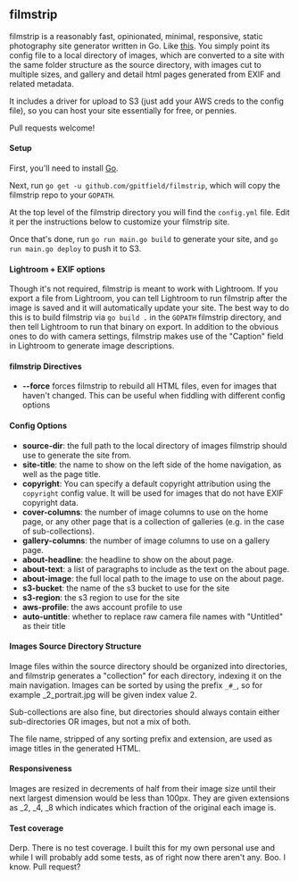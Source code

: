 ## filmstrip
filmstrip is a reasonably fast, opinionated, minimal, responsive, static photography site generator written in Go. Like [this](http://pitfield.com). You simply point its config file to a local directory of images, which are converted to a site with the same folder structure as the source directory, with images cut to multiple sizes, and gallery and detail html pages generated from EXIF and related metadata.

It includes a driver for upload to S3 (just add your AWS creds to the config file), so you can host your site essentially for free, or pennies.

Pull requests welcome!

#### Setup
First, you'll need to install [Go](https://golang.org/doc/install).

Next, run `go get -u github.com/gpitfield/filmstrip`, which will copy the filmstrip repo to your `GOPATH`.

At the top level of the filmstrip directory you will find the `config.yml` file. Edit it per the instructions below to customize your filmstrip site.

Once that's done, run `go run main.go build` to generate your site, and `go run main.go deploy` to push it to S3.

#### Lightroom + EXIF options
Though it's not required, filmstrip is meant to work with Lightroom. If you export a file from Lightroom, you can tell Lightroom to run filmstrip after the image is saved and it will automatically update your site. The best way to do this is to build filmstrip via `go build .` in the `GOPATH` filmstrip directory, and then tell Lightroom to run that binary on export. In addition to the obvious ones to do with camera settings, filmstrip makes use of the "Caption" field in Lightroom to generate image descriptions.

#### filmstrip Directives
 - **--force** forces filmstrip to rebuild all HTML files, even for images that haven't changed. This can be useful when fiddling with different config options

#### Config Options
 - **source-dir**: the full path to the local directory of images filmstrip should use to generate the site from.
 - **site-title**: the name to show on the left side of the home navigation, as well as the page title.
 - **copyright**: You can specify a default copyright attribution using the `copyright` config value. It will be used for images that do not have EXIF copyright data.
 - **cover-columns**: the number of image columns to use on the home page, or any other page that is a collection of galleries (e.g. in the case of sub-collections).
 - **gallery-columns**: the number of image columns to use on a gallery page.
 - **about-headline**: the headline to show on the about page.
 - **about-text**: a list of paragraphs to include as the text on the about page.
 - **about-image**: the full local path to the image to use on the about page.
 - **s3-bucket**: the name of the s3 bucket to use for the site
 - **s3-region**: the s3 region to use for the site
 - **aws-profile**: the aws account profile to use
 - **auto-untitle**: whether to replace raw camera file names with "Untitled" as their title

#### Images Source Directory Structure

Image files within the source directory should be organized into directories, and filmstrip generates a "collection" for each directory, indexing it on the main navigation. Images can be sorted by using the prefix `_#_`, so for example _2_portrait.jpg will be given index value 2.

Sub-collections are also fine, but directories should always contain either sub-directories OR images, but not a mix of both.

The file name, stripped of any sorting prefix and extension, are used as image titles in the generated HTML.

#### Responsiveness
Images are resized in decrements of half from their image size until their next largest dimension would be less than 100px. They are given extensions as _2, _4, _8 which indicates which fraction of the original each image is.

#### Test coverage
Derp. There is no test coverage. I built this for my own personal use and while I will probably add some tests, as of right now there aren't any. Boo. I know. Pull request?
